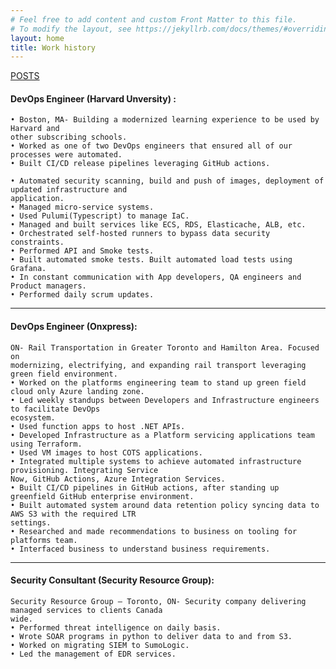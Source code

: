 ```yaml
---
# Feel free to add content and custom Front Matter to this file.
# To modify the layout, see https://jekyllrb.com/docs/themes/#overriding-theme-defaults
layout: home 
title: Work history
---
```

[POSTS](/_posts/2024-09-16-welcome-to-jekyll.markdown)
#### DevOps Engineer (Harvard Unversity) : 
    • Boston, MA- Building a modernized learning experience to be used by Harvard and
    other subscribing schools.
    • Worked as one of two DevOps engineers that ensured all of our processes were automated.
    • Built CI/CD release pipelines leveraging GitHub actions.

    • Automated security scanning, build and push of images, deployment of updated infrastructure and
    application.
    • Managed micro-service systems.
    • Used Pulumi(Typescript) to manage IaC.
    • Managed and built services like ECS, RDS, Elasticache, ALB, etc.
    • Orchestrated self-hosted runners to bypass data security constraints.
    • Performed API and Smoke tests.
    • Built automated smoke tests. Built automated load tests using Grafana.
    • In constant communication with App developers, QA engineers and Product managers.
    • Performed daily scrum updates.

--------
#### DevOps Engineer (Onxpress):
    ON- Rail Transportation in Greater Toronto and Hamilton Area. Focused on
    modernizing, electrifying, and expanding rail transport leveraging green field environment.
    • Worked on the platforms engineering team to stand up green field cloud only Azure landing zone.
    • Led weekly standups between Developers and Infrastructure engineers to facilitate DevOps
    ecosystem.
    • Used function apps to host .NET APIs.
    • Developed Infrastructure as a Platform servicing applications team using Terraform.
    • Used VM images to host COTS applications.
    • Integrated multiple systems to achieve automated infrastructure provisioning. Integrating Service
    Now, GitHub Actions, Azure Integration Services.
    • Built CI/CD pipelines in GitHub actions, after standing up greenfield GitHub enterprise environment.
    • Built automated system around data retention policy syncing data to AWS S3 with the required LTR
    settings.
    • Researched and made recommendations to business on tooling for platforms team.
    • Interfaced business to understand business requirements.

------

#### Security Consultant (Security Resource Group):

    Security Resource Group – Toronto, ON- Security company delivering managed services to clients Canada
    wide.
    • Performed threat intelligence on daily basis.
    • Wrote SOAR programs in python to deliver data to and from S3.
    • Worked on migrating SIEM to SumoLogic.
    • Led the management of EDR services.

    